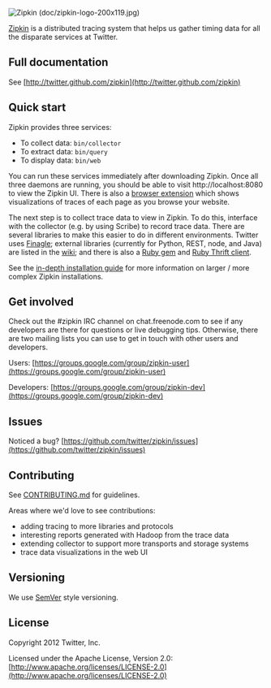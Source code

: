 ![Zipkin (doc/zipkin-logo-200x119.jpg)](https://github.com/twitter/zipkin/raw/master/doc/zipkin-logo-200x119.jpg)

[Zipkin](http://twitter.github.com/zipkin) is a distributed tracing system that helps us gather timing data for all the disparate services at Twitter.

## Full documentation
See [http://twitter.github.com/zipkin](http://twitter.github.com/zipkin)

## Quick start

Zipkin provides three services:

 - To collect data: `bin/collector`
 - To extract data: `bin/query`
 - To display data: `bin/web`

You can run these services immediately after downloading Zipkin. Once all three
daemons are running, you should be able to visit http://localhost:8080 to view
the Zipkin UI. There is also a
[browser extension](https://github.com/twitter/zipkin/tree/master/zipkin-browser-extension)
which shows visualizations of traces of each page as you browse your website.

The next step is to collect trace data to view in Zipkin. To do this, interface
with the collector (e.g. by using Scribe) to record trace data. There are
several libraries to make this easier to do in different environments. Twitter
uses [Finagle](https://github.com/twitter/finagle/tree/master/finagle-zipkin);
external libraries (currently for Python, REST, node, and Java) are listed in the
[wiki](https://github.com/twitter/zipkin/wiki#external-projects-that-use-zipkin);
and there is also a [Ruby gem](https://rubygems.org/gems/finagle-thrift) and
[Ruby Thrift client](https://github.com/twitter/thrift_client).

See the [in-depth installation guide](https://github.com/twitter/zipkin/blob/master/doc/install.md)
for more information on larger / more complex Zipkin installations.

## Get involved

Check out the #zipkin IRC channel on chat.freenode.com to see if any
developers are there for questions or live debugging tips. Otherwise,
there are two mailing lists you can use to get in touch with other
users and developers.

Users: [https://groups.google.com/group/zipkin-user](https://groups.google.com/group/zipkin-user)

Developers: [https://groups.google.com/group/zipkin-dev](https://groups.google.com/group/zipkin-dev)

## Issues
Noticed a bug? [https://github.com/twitter/zipkin/issues](https://github.com/twitter/zipkin/issues)

## Contributing
See [CONTRIBUTING.md](https://github.com/twitter/zipkin/blob/master/CONTRIBUTING.md) for guidelines.

Areas where we'd love to see contributions: 

* adding tracing to more libraries and protocols
* interesting reports generated with Hadoop from the trace data
* extending collector to support more transports and storage systems
* trace data visualizations in the web UI

## Versioning
We use [SemVer](http://semver.org/) style versioning.

## License
Copyright 2012 Twitter, Inc.

Licensed under the Apache License, Version 2.0: [http://www.apache.org/licenses/LICENSE-2.0](http://www.apache.org/licenses/LICENSE-2.0)

